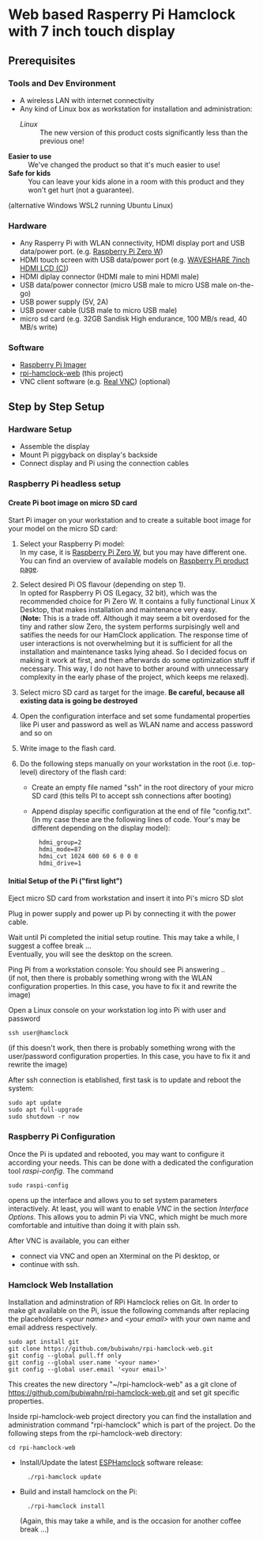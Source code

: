 # Web based Rasperry Pi Hamclock with 7 inch touch display

## Prerequisites

### Tools and Dev Environment
- A wireless LAN with internet connectivity
- Any kind of Linux box as workstation for installation and administration:
    <dl>
    <dt><em>Linux</em></dt>
    <dd>The new version of this product costs significantly less than the previous one!</li></ul>
    <dt><strong>Easier to use</strong></dt>
    <dd>We've changed the product so that it's much easier to use!</dd>
    <dt><strong>Safe for kids</strong></dt>
    <dd>You can leave your kids alone in a room with this product and they won't get hurt (not a guarantee).</dd>
    </dl>

 (alternative Windows WSL2 running Ubuntu Linux)

### Hardware
- Any Rasperry Pi with WLAN connectivity, HDMI display port and USB data/power port. (e.g. [Raspberry Pi Zero W](https://www.raspberrypi.com/products/raspberry-pi-zero-w/))
- HDMI touch screen with USB data/power port (e.g. [WAVESHARE 7inch HDMI LCD (C)](https://www.waveshare.com/wiki/7inch_HDMI_LCD_(C)))
- HDMI diplay connector (HDMI male to mini HDMI male)
- USB data/power connector (micro USB male to micro USB male on-the-go)
- USB power supply (5V, 2A)
- USB power cable (USB male to micro USB male)
- micro sd card (e.g. 32GB Sandisk High endurance, 100 MB/s read, 40 MB/s write)

### Software
- [Raspberry Pi Imager](https://www.raspberrypi.com/software/)
- [rpi-hamclock-web](https://github.com/bubiwahn/rpi-hamclock-web) (this project)
- VNC client software (e.g. [Real VNC](https://www.realvnc.com/en/connect/download/viewer/)) (optional)

## Step by Step Setup

### Hardware Setup

- Assemble the display
- Mount Pi piggyback on display's backside
- Connect display and Pi using the connection cables

### Raspberry Pi headless setup

#### Create Pi boot image on micro SD card

Start Pi imager on your workstation and to create a suitable boot image for your model on the micro SD card:
1. Select your Raspberry Pi model:</br>
In my case, it is [Raspberry Pi Zero W](https://www.raspberrypi.com/products/raspberry-pi-zero-w/), but you may have different one. You can find an overview of available models on [Raspberry Pi product page](https://www.raspberrypi.com/products/).

2. Select desired Pi OS flavour (depending on step 1).</br>
In opted for Raspberry Pi OS (Legacy, 32 bit), which was the recommended choice for Pi Zero W. It contains a fully functional Linux X Desktop, that makes installation and maintenance very easy.<br/>
(**Note:** This is a trade off. Although it may seem a bit overdosed for the tiny and rather slow Zero, the system performs surpisingly well and satifies the needs for our HamClock application. The response time of user interactions is not overwhelming but it is sufficient for all the installation and maintenance tasks lying ahead. So I decided focus on making it work at first, and then afterwards do some optimization stuff if necessary. This way, I do not have to bother around with unnecessary complexity in the early phase of the project, which keeps me relaxed).


3. Select micro SD card as target for the image. **Be careful, because all existing data is going be destroyed**

4. Open the configuration interface and set some fundamental properties like Pi user and password as well as WLAN name and access password and so on

5. Write image to the flash card.

6. Do the following steps manually on your workstation in the root (i.e.  top-level) directory of the flash card:

    - Create an empty file named "ssh" in the root directory of your micro SD card (this tells PI to accept ssh connections after booting)

    - Append display specific configuration at the end of file "config.txt".<br/>
    (In my case these are the following lines of code. Your's may be different depending on the display model):

            hdmi_group=2
            hdmi_mode=87
            hdmi_cvt 1024 600 60 6 0 0 0
            hdmi_drive=1 

#### Initial Setup of the Pi ("first light")

Eject micro SD card from workstation and insert it into Pi's micro SD slot

Plug in power supply and power up Pi by connecting it with the power cable.

Wait until Pi completed the initial setup routine. This may take a while, I suggest a coffee break ...<br/>
Eventually, you will see the desktop on the screen.

Ping Pi from a workstation console: You should see Pi answering ..<br/>
(if not, then there is probably something wrong with the WLAN configuration properties. In this case, you have to fix it and rewrite the image)

Open a Linux console on your workstation log into Pi with user and password

    ssh user@hamclock

 (if this doesn't work, then there is probably something wrong with the user/password configuration properties. In this case, you have to fix it and rewrite the image)
 
 After ssh connection is etablished, first task is to update and reboot the system:

    sudo apt update
    sudo apt full-upgrade
    sudo shutdown -r now


### Raspberry Pi Configuration

Once the Pi is updated and rebooted, you may want to configure it according your needs. This can be done with a dedicated the configuration tool *raspi-config*. The command

    sudo raspi-config

opens up the interface and allows you to set system parameters interactively. At least, you will want to enable *VNC* in the section *Interface Options*. This allows you to admin Pi via VNC, which might be much more comfortable and intuitive than doing it with plain ssh.

After VNC is available, you can either
- connect via VNC and open an Xterminal on the Pi desktop, or
- continue with ssh.

### Hamclock Web Installation

Installation and adminstration of RPi Hamclock relies on Git. In order to make git available on the Pi, issue the following commands after replacing the placeholders *&lt;your name&gt;* and *&lt;your email&gt;* with your own name and email address respectively.

    sudo apt install git
    git clone https://github.com/bubiwahn/rpi-hamclock-web.git
    git config --global pull.ff only
    git config --global user.name '<your name>'
    git config --global user.email '<your email>'

This creates the new directory "~/rpi-hamclock-web" as a git clone of https://github.com/bubiwahn/rpi-hamclock-web.git and set git specific properties.

Inside rpi-hamclock-web project directory you can find the installation and administration command "rpi-hamclock" which is part of the project. Do the following steps from the rpi-hamclock-web directory:

    cd rpi-hamclock-web

- Install/Update the latest [ESPHamclock](https://www.clearskyinstitute.com/ham/HamClock/) software release:

        ./rpi-hamclock update

- Build and install hamclock on the Pi:

        ./rpi-hamclock install

    (Again, this may take a while, and is the occasion for another coffee break ...)

    


